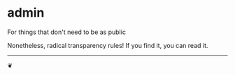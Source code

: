 # admin

For things that don't need to be as public

Nonetheless, radical transparency rules! If you find it, you can read it.


***

❦

